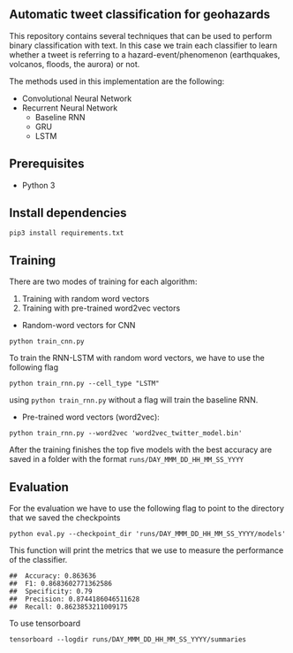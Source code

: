 ## Automatic tweet classification for geohazards

This repository contains several techniques that can be used to perform
binary classification with text. In this case we train each classifier
to learn whether a tweet is referring to a hazard-event/phenomenon
(earthquakes, volcanos, floods, the aurora) or not.

The methods used in this implementation are the following:

-   Convolutional Neural Network
-   Recurrent Neural Network
    -   Baseline RNN
    -   GRU
    -   LSTM

Prerequisites
-------------

-   Python 3

Install dependencies
--------------------

    pip3 install requirements.txt

Training
--------

There are two modes of training for each algorithm:

1.  Training with random word vectors  
2.  Training with pre-trained word2vec vectors

-   Random-word vectors for CNN

<!-- -->

    python train_cnn.py

To train the RNN-LSTM with random word vectors, we have to use the
following flag

    python train_rnn.py --cell_type "LSTM"

using `python train_rnn.py` without a flag will train the baseline RNN.

-   Pre-trained word vectors (word2vec):

<!-- -->

    python train_rnn.py --word2vec 'word2vec_twitter_model.bin'

After the training finishes the top five models with the best accuracy
are saved in a folder with the format `runs/DAY_MMM_DD_HH_MM_SS_YYYY`

Evaluation
----------

For the evaluation we have to use the following flag to point to the
directory that we saved the checkpoints

    python eval.py --checkpoint_dir 'runs/DAY_MMM_DD_HH_MM_SS_YYYY/models'

This function will print the metrics that we use to measure the
performance of the classifier.

    ##  Accuracy: 0.863636 
    ##  F1: 0.8683602771362586 
    ##  Specificity: 0.79
    ##  Precision: 0.8744186046511628 
    ##  Recall: 0.8623853211009175

To use tensorboard

    tensorboard --logdir runs/DAY_MMM_DD_HH_MM_SS_YYYY/summaries
